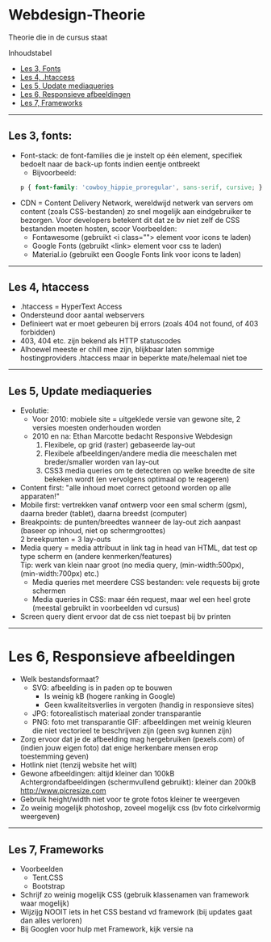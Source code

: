 # Webdesign-Theorie
Theorie die in de cursus staat

Inhoudstabel  
- [Les 3, Fonts](#les-3-fonts)
- [Les 4, .htaccess](#les-4-htaccess)
- [Les 5, Update mediaqueries](#les-5-update-mediaqueries)
- [Les 6, Responsieve afbeeldingen](#les-6-responsieve-afbeeldingen)
- [Les 7, Frameworks](#les-7-frameworks)


___


## Les 3, fonts:
- Font-stack: de font-families die je instelt op één element, specifiek bedoelt naar de back-up fonts indien eentje ontbreekt
  - Bijvoorbeeld:
  ```css
  p { font-family: 'cowboy_hippie_proregular', sans-serif, cursive; }
  ```
- CDN = Content Delivery Network, wereldwijd netwerk van servers om content (zoals CSS-bestanden) zo snel mogelijk aan eindgebruiker te bezorgen.
Voor developers betekent dit dat ze bv niet zelf de CSS bestanden moeten hosten, scoor
Voorbeelden:
  - Fontawesome (gebruikt \<i class=""\> element voor icons te laden)
  - Google Fonts (gebruikt \<link\> element voor css te laden)
  - Material.io (gebruikt een Google Fonts link voor icons te laden)

___

## Les 4, htaccess
- .htaccess = HyperText Access
- Ondersteund door aantal webservers
- Definieert wat er moet gebeuren bij errors (zoals 404 not found, of 403 forbidden)
- 403, 404 etc. zijn bekend als HTTP statuscodes
- Alhoewel meeste er chill mee zijn, blijkbaar laten sommige hostingproviders .htaccess maar in beperkte mate/helemaal niet toe

___

## Les 5, Update mediaqueries

- Evolutie:
  - Voor 2010: mobiele site = uitgeklede versie van gewone site, 2 versies moesten onderhouden worden
  - 2010 en na: Ethan Marcotte bedacht Responsive Webdesign
    1. Flexibele, op grid (raster) gebaseerde lay-out
    2. Flexibele afbeeldingen/andere media die meeschalen met breder/smaller worden van lay-out
    3. CSS3 media queries om te detecteren op welke breedte de site bekeken wordt (en vervolgens optimaal op te reageren)
- Content first: "alle inhoud moet correct getoond worden op alle apparaten!"
- Mobile first: vertrekken vanaf ontwerp voor een smal scherm (gsm), daarna breder (tablet), daarna breedst (computer)
- Breakpoints: de punten/breedtes wanneer de lay-out zich aanpast (baseer op inhoud, niet op schermgroottes)  
2 breekpunten = 3 lay-outs
- Media query = media attribuut in link tag in head van HTML, dat test op type scherm en (andere kenmerken/features)  
Tip: werk van klein naar groot (no media query, (min-width:500px), (min-width:700px) etc.)
  - Media queries met meerdere CSS bestanden: vele requests bij grote schermen
  - Media queries in CSS: maar één request, maar wel een heel grote (meestal gebruikt in voorbeelden vd cursus)
- Screen query dient ervoor dat de css niet toepast bij bv printen
  
___

# Les 6, Responsieve afbeeldingen

- Welk bestandsformaat?
  - SVG: afbeelding is in paden op te bouwen
    - Is weinig kB (hogere ranking in Google)
    - Geen kwaliteitsverlies in vergoten (handig in responsieve sites)
  - JPG: fotorealistisch materiaal zonder transparantie
  - PNG: foto met transparantie
  GIF: afbeeldingen met weinig kleuren die niet vectorieel te beschrijven zijn (geen svg kunnen zijn)
- Zorg ervoor dat je de afbeelding mag hergebruiken (pexels.com) of (indien jouw eigen foto) dat enige herkenbare mensen erop toestemming geven)
- Hotlink niet (tenzij website het wilt)
- Gewone afbeeldingen: altijd kleiner dan 100kB  
Achtergrondafbeeldingen (schermvullend gebruikt): kleiner dan 200kB  
http://www.picresize.com
- Gebruik height/width niet voor te grote fotos kleiner te weergeven
- Zo weinig mogelijk photoshop, zoveel mogelijk css (bv foto cirkelvormig weergeven)

___

## Les 7, Frameworks

- Voorbeelden
  - Tent.CSS
  - Bootstrap
- Schrijf zo weinig mogelijk CSS (gebruik klassenamen van framework waar mogelijk)
- Wijzijg NOOIT iets in het CSS bestand vd framework (bij updates gaat dan alles verloren)
- Bij Googlen voor hulp met Framework, kijk versie na
